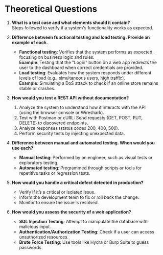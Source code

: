 # Theoretical Questions  

1. **What is a test case and what elements should it contain?**  
   Steps followed to verify if a system's functionality works as expected.  

2. **Difference between functional testing and load testing. Provide an example of each.**  
   - **Functional testing**: Verifies that the system performs as expected, focusing on business logic and rules.  
     **Example**: Testing that the "Login" button on a web app redirects the user to the dashboard when correct credentials are provided.  
   - **Load testing**: Evaluates how the system responds under different levels of load (e.g., simultaneous users, high traffic).  
     **Example**: Simulating a DoS attack to check if an online store remains stable or crashes.  

3. **How would you test a REST API without documentation?**  
   1. Analyze the system to understand how it interacts with the API (using the browser console or Wireshark).  
   2. Test with Postman or cURL: Send requests (GET, POST, PUT, DELETE) to discovered endpoints.  
   3. Analyze responses (status codes 200, 400, 500).  
   4. Perform security tests by injecting unexpected data.  

4. **Difference between manual and automated testing. When would you use each?**  
   - **Manual testing**: Performed by an engineer, such as visual tests or exploratory testing.  
   - **Automated testing**: Programmed through scripts or tools for repetitive tasks or regression tests.  

5. **How would you handle a critical defect detected in production?**  
   - Verify if it’s a critical or isolated issue.  
   - Inform the development team to fix or roll back the change.  
   - Monitor to ensure the issue is resolved.  

6. **How would you assess the security of a web application?**  
   - **SQL Injection Testing**: Attempt to manipulate the database with malicious input.  
   - **Authentication/Authorization Testing**: Check if a user can access unauthorized resources.  
   - **Brute Force Testing**: Use tools like Hydra or Burp Suite to guess passwords.  
